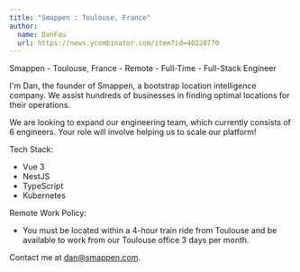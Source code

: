 ```yaml
---
title: "Smappen : Toulouse, France"
author:
  name: DanFau
  url: https://news.ycombinator.com/item?id=40228770
---
```

Smappen - Toulouse, France - Remote - Full-Time - Full-Stack Engineer

I&#x27;m Dan, the founder of Smappen, a bootstrap location intelligence company. We assist hundreds of businesses in finding optimal locations for their operations.

We are looking to expand our engineering team, which currently consists of 6 engineers. Your role will involve helping us to scale our platform!

Tech Stack:
- Vue 3
- NestJS
- TypeScript
- Kubernetes

Remote Work Policy:
- You must be located within a 4-hour train ride from Toulouse and be available to work from our Toulouse office 3 days per month.

Contact me at dan@smappen.com.
